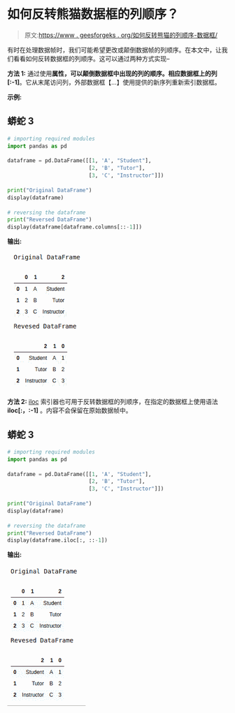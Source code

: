 # 如何反转熊猫数据框的列顺序？

> 原文:[https://www . geesforgeks . org/如何反转熊猫的列顺序-数据框/](https://www.geeksforgeeks.org/how-to-reverse-the-column-order-of-the-pandas-dataframe/)

有时在处理数据帧时，我们可能希望更改或颠倒数据帧的列顺序。在本文中，让我们看看如何反转数据框的列顺序。这可以通过两种方式实现–

**方法 1:** 通过使用**属性，可以颠倒数据框中出现的列的顺序。相应数据框上的列[:-1]**。它从末尾访问列，外部数据框【…】使用提供的新序列重新索引数据框。

**示例:**

## 蟒蛇 3

```py
# importing required modules
import pandas as pd

dataframe = pd.DataFrame([[1, 'A', "Student"],
                          [2, 'B', "Tutor"],
                          [3, 'C', "Instructor"]])

print("Original DataFrame")
display(dataframe)

# reversing the dataframe
print("Reversed DataFrame")
display(dataframe[dataframe.columns[::-1]])
```

**输出:**

![](img/291e82e4183bc8079f35580b3d385ccb.png)

**方法 2:** [iloc](https://www.geeksforgeeks.org/python-extracting-rows-using-pandas-iloc/) 索引器也可用于反转数据框的列顺序，在指定的数据框上使用语法 **iloc[:，:-1]** 。内容不会保留在原始数据帧中。

## 蟒蛇 3

```py
# importing required modules
import pandas as pd

dataframe = pd.DataFrame([[1, 'A', "Student"],
                          [2, 'B', "Tutor"],
                          [3, 'C', "Instructor"]])

print("Original DataFrame")
display(dataframe)

# reversing the dataframe
print("Reversed DataFrame")
display(dataframe.iloc[:, ::-1])
```

**输出:**

![](img/9e46a6b7b06ffa86d5b75e9f706fa47b.png)